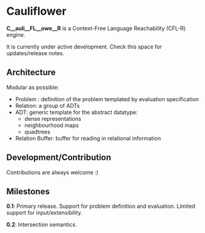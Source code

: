 Cauliflower
===========

__C__auli__FL__owe__R__ is a Context-Free Language Reachability (CFL-R) engine.

It is currently under active development.
Check this space for updates/release notes.

Architecture
------------

Modular as possible:
 * Problem <templated>: definition of the problem templated by evaluation specification
 * Relation: a group of ADTs
 * ADT: generic template for the abstract datatype:
     * dense representations
     * neighbourhood maps
     * quadtrees
 * Relation Buffer: buffer for reading in relational information

Development/Contribution
------------------------

Contributions are always welcome :)

Milestones
----------

__0.1__:
Primary release.
Support for problem definition and evaluation.
Limited support for input/extensibility.

__0.2__:
Intersection semantics.
